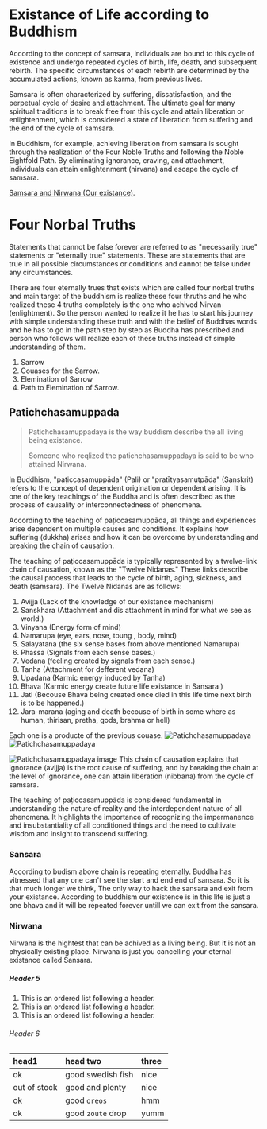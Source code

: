 
# Existance of Life according to Buddhism

According to the concept of samsara, individuals are bound to this cycle of existence and undergo repeated cycles of birth, life, death, and subsequent rebirth. The specific circumstances of each rebirth are determined by the accumulated actions, known as karma, from previous lives.

Samsara is often characterized by suffering, dissatisfaction, and the perpetual cycle of desire and attachment. The ultimate goal for many spiritual traditions is to break free from this cycle and attain liberation or enlightenment, which is considered a state of liberation from suffering and the end of the cycle of samsara.

In Buddhism, for example, achieving liberation from samsara is sought through the realization of the Four Noble Truths and following the Noble Eightfold Path. By eliminating ignorance, craving, and attachment, individuals can attain enlightenment (nirvana) and escape the cycle of samsara.


[Samsara and Nirwana (Our existance)](./docs/sansara.html).



# Four Norbal Truths

Statements that cannot be false forever are referred to as "necessarily true" statements or "eternally true" statements. These are statements that are true in all possible circumstances or conditions and cannot be false under any circumstances.

There are four eternally trues that exists which are called four norbal truths and main target of the buddhism is realize these four thruths and he who realized these 4 truths completely is the one who achived Nirvan (enlightment).
So the person wanted to realize it he has to start his journey with simple understanding these truth and with the belief of Buddhas words and he has to go in the path step by step as Buddha has prescribed and person who follows will realize each of these truths instead of simple understanding of them.

1. Sarrow
2. Couases for the Sarrow.
3. Elemination of Sarrow
4. Path to Elemination of Sarrow.

## Patichchasamuppada

> Patichchasamuppadaya is the way buddism describe the all living being existance.
>
> Someone who reqlized the patichchasamuppadaya is said to be who attained Nirwana.

In Buddhism, "paṭiccasamuppāda" (Pali) or "pratītyasamutpāda" (Sanskrit) refers to the concept of dependent origination or dependent arising. It is one of the key teachings of the Buddha and is often described as the process of causality or interconnectedness of phenomena.

According to the teaching of paṭiccasamuppāda, all things and experiences arise dependent on multiple causes and conditions. It explains how suffering (dukkha) arises and how it can be overcome by understanding and breaking the chain of causation.

The teaching of paṭiccasamuppāda is typically represented by a twelve-link chain of causation, known as the "Twelve Nidanas." These links describe the causal process that leads to the cycle of birth, aging, sickness, and death (samsara). The Twelve Nidanas are as follows:


   1. Avijja (Lack of the knowledge of our existance mechanism)
   2. Sanskhara (Attachment and dis attachment in mind for what we see as world.)
   3. Vinyana (Energy form of mind)
   4. Namarupa (eye, ears, nose, toung , body, mind)
   5. Salayatana (the six sense bases from above mentioned Namarupa)
   6. Phassa (Signals from each sense bases.)
   7. Vedana (feeling created by signals from each sense.)
   8. Tanha (Attachment for defferent vedana)
   9. Upadana (Karmic energy induced by Tanha)
   10. Bhava (Karmic energy create future life existance in Sansara )
   11. Jati (Becouse Bhava being created once died in this life time next birth is to be happened.)
   12. Jara-marana (aging and death becouse of birth in some where as human, thirisan, pretha, gods, brahma or hell)

Each one is a producte of the previous couase.
![Patichchasamuppadaya](images/patichchasamuppada.png?raw=true "Chain reaction called patichchasamuppadaya")
![Patichchasamuppadaya](patichchasamuppada.png?raw=true "Chain reaction called patichchasamuppadaya")

![Patichchasamuppadaya image](images/patichchasamuppada.png)
This chain of causation explains that ignorance (avijja) is the root cause of suffering, and by breaking the chain at the level of ignorance, one can attain liberation (nibbana) from the cycle of samsara.

The teaching of paṭiccasamuppāda is considered fundamental in understanding the nature of reality and the interdependent nature of all phenomena. It highlights the importance of recognizing the impermanence and insubstantiality of all conditioned things and the need to cultivate wisdom and insight to transcend suffering.

### Sansara

According to budism above chain is repeating eternally. Buddha has vitnessed  that any one can't see the start and end end of sansara. 
So it  is that much longer  we  think, The only way to hack the sansara and exit from your existance.
According  to buddhism our existence is in this  life is just a one  bhava and it will be repeated forever untill we can exit from the sansara.



### Nirwana

Nirwana is the hightest that can be achived as a living being. But it is not an physically existing place.
Nirwana is just you cancelling your eternal existance called Sansara.


##### Header 5

1.  This is an ordered list following a header.
2.  This is an ordered list following a header.
3.  This is an ordered list following a header.

###### Header 6

| head1        | head two          | three |
|:-------------|:------------------|:------|
| ok           | good swedish fish | nice  |
| out of stock | good and plenty   | nice  |
| ok           | good `oreos`      | hmm   |
| ok           | good `zoute` drop | yumm  |

